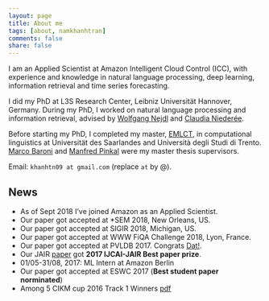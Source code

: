 ```yaml
---
layout: page
title: About me
tags: [about, namkhanhtran]
comments: false
share: false
---
```


I am an Applied Scientist at Amazon Intelligent Cloud Control (ICC), with experience and knowledge in natural language processing, deep learning, information retrieval and time series forecasting.

I did my PhD at L3S Research Center, Leibniz Universität Hannover, Germany. During my PhD, I worked on natural language processing and information retrieval, advised by [Wolfgang Nejdl](http://www.kbs.uni-hannover.de/~nejdl/) and [Claudia Niederée](https://www.l3s.de/en/node/86).

Before starting my PhD, I completed my master, [EMLCT](https://lct-master.org/), in computational linguistics at Universität des Saarlandes and Università degli Studi di Trento. [Marco Baroni](https://research.fb.com/people/baroni-marco/) and [Manfred Pinkal](http://www.coli.uni-saarland.de/~pinkal/en/page.php) were my master thesis supervisors.

Email: ```khanhtn09 at gmail.com``` (replace ```at``` by @).

## News
* As of Sept 2018 I’ve joined Amazon as an Applied Scientist.
* Our paper got accepted at *SEM 2018, New Orleans, US.
* Our paper got accepted at SIGIR 2018, Michigan, US.
* Our paper got accepted at WWW FiQA Challenge 2018, Lyon, France.
* Our paper got accepted at PVLDB 2017. Congrats [Dat!](https://people.mpi-inf.mpg.de/~datnb/).
* Our JAIR [paper](https://www.jair.org/media/4135/live-4135-7609-jair.pdf) got __2017 IJCAI-JAIR Best paper prize__.
* 01/05-31/08, 2017: ML Intern at Amazon Berlin
* Our paper got accepted at ESWC 2017 (__Best student paper norminated__)
* Among 5 CIKM cup 2016 Track 1 Winners [pdf](https://arxiv.org/abs/1612.07117)




